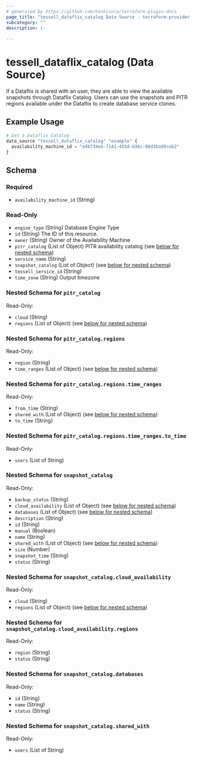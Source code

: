 ```yaml
---
# generated by https://github.com/hashicorp/terraform-plugin-docs
page_title: "tessell_dataflix_catalog Data Source - terraform-provider-tessell"
subcategory: ""
description: |-
  
---
```


# tessell_dataflix_catalog (Data Source)

If a Dataflix is shared with an user, they are able to view the available snapshots through Dataflix Catalog. Users can use the snapshots and PITR regions available under the Dataflix to create database service clones.

## Example Usage

```terraform
# Get a Dataflix Catalog
data_source "tessell_dataflix_catalog" "example" {
  availability_machine_id = "e4b734eb-7141-455d-b36c-80d3ba98ceb2"
}
```

<!-- schema generated by tfplugindocs -->
## Schema

### Required

- `availability_machine_id` (String)

### Read-Only

- `engine_type` (String) Database Engine Type
- `id` (String) The ID of this resource.
- `owner` (String) Owner of the Availability Machine
- `pitr_catalog` (List of Object) PITR availability catalog (see [below for nested schema](#nestedatt--pitr_catalog))
- `service_name` (String)
- `snapshot_catalog` (List of Object) (see [below for nested schema](#nestedatt--snapshot_catalog))
- `tessell_service_id` (String)
- `time_zone` (String) Output timezone

<a id="nestedatt--pitr_catalog"></a>
### Nested Schema for `pitr_catalog`

Read-Only:

- `cloud` (String)
- `regions` (List of Object) (see [below for nested schema](#nestedobjatt--pitr_catalog--regions))

<a id="nestedobjatt--pitr_catalog--regions"></a>
### Nested Schema for `pitr_catalog.regions`

Read-Only:

- `region` (String)
- `time_ranges` (List of Object) (see [below for nested schema](#nestedobjatt--pitr_catalog--regions--time_ranges))

<a id="nestedobjatt--pitr_catalog--regions--time_ranges"></a>
### Nested Schema for `pitr_catalog.regions.time_ranges`

Read-Only:

- `from_time` (String)
- `shared_with` (List of Object) (see [below for nested schema](#nestedobjatt--pitr_catalog--regions--time_ranges--shared_with))
- `to_time` (String)

<a id="nestedobjatt--pitr_catalog--regions--time_ranges--shared_with"></a>
### Nested Schema for `pitr_catalog.regions.time_ranges.to_time`

Read-Only:

- `users` (List of String)





<a id="nestedatt--snapshot_catalog"></a>
### Nested Schema for `snapshot_catalog`

Read-Only:

- `backup_status` (String)
- `cloud_availability` (List of Object) (see [below for nested schema](#nestedobjatt--snapshot_catalog--cloud_availability))
- `databases` (List of Object) (see [below for nested schema](#nestedobjatt--snapshot_catalog--databases))
- `description` (String)
- `id` (String)
- `manual` (Boolean)
- `name` (String)
- `shared_with` (List of Object) (see [below for nested schema](#nestedobjatt--snapshot_catalog--shared_with))
- `size` (Number)
- `snapshot_time` (String)
- `status` (String)

<a id="nestedobjatt--snapshot_catalog--cloud_availability"></a>
### Nested Schema for `snapshot_catalog.cloud_availability`

Read-Only:

- `cloud` (String)
- `regions` (List of Object) (see [below for nested schema](#nestedobjatt--snapshot_catalog--cloud_availability--regions))

<a id="nestedobjatt--snapshot_catalog--cloud_availability--regions"></a>
### Nested Schema for `snapshot_catalog.cloud_availability.regions`

Read-Only:

- `region` (String)
- `status` (String)



<a id="nestedobjatt--snapshot_catalog--databases"></a>
### Nested Schema for `snapshot_catalog.databases`

Read-Only:

- `id` (String)
- `name` (String)
- `status` (String)


<a id="nestedobjatt--snapshot_catalog--shared_with"></a>
### Nested Schema for `snapshot_catalog.shared_with`

Read-Only:

- `users` (List of String)


